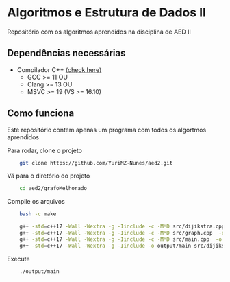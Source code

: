 
# Algoritmos e Estrutura de Dados II

Repositório com os algoritmos aprendidos na disciplina de AED II

## Dependências necessárias
- Compilador C++ [(check here)](https://en.cppreference.com/w/cpp/compiler_support)
    - GCC >= 11 OU
    - Clang >= 13 OU
    - MSVC >= 19 (VS >= 16.10)





## Como funciona

Este repositório contem apenas um programa com todos os algortmos aprendidos

Para rodar, clone o projeto 

```bash
    git clone https://github.com/YuriMZ-Nunes/aed2.git
```

Vá para o diretório do projeto

```bash
    cd aed2/grafoMelhorado
```
Compile os arquivos
```bash
    bash -c make 

    g++ -std=c++17 -Wall -Wextra -g -Iinclude -c -MMD src/dijikstra.cpp  -o src/dijikstra.o
    g++ -std=c++17 -Wall -Wextra -g -Iinclude -c -MMD src/graph.cpp  -o src/    graph.o
    g++ -std=c++17 -Wall -Wextra -g -Iinclude -c -MMD src/main.cpp  -o src/main.o
    g++ -std=c++17 -Wall -Wextra -g -Iinclude -o output/main src/dijikstra.o src/graph.o src/main.o  -Llib
```
Execute
```bash
    ./output/main
```

